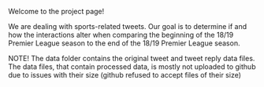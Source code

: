 Welcome to the project page!

We are dealing with sports-related tweets. Our goal is to determine if and how the interactions alter when comparing the beginning of the 18/19 Premier League season to the end of the 18/19 Premier League season. 

NOTE!
The data folder contains the original tweet and tweet reply data files. The data files, that contain processed data, is mostly not uploaded to github due to issues with their size (github refused to accept files of their size)